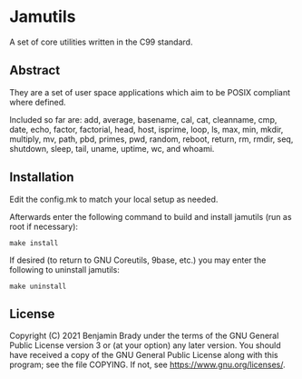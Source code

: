 # Jamutils
A set of core utilities written in the C99 standard.

## Abstract
They are a set of user space applications which aim to be POSIX compliant where
defined.

Included so far are: add, average, basename, cal, cat, cleanname, cmp, date,
echo, factor, factorial, head, host, isprime, loop, ls, max, min, mkdir,
multiply, mv, path, pbd, primes, pwd, random, reboot, return, rm, rmdir, seq,
shutdown, sleep, tail, uname, uptime, wc, and whoami.

## Installation
Edit the config.mk to match your local setup as needed.

Afterwards enter the following command to build and install jamutils (run as
root if necessary):

	make install

If desired (to return to GNU Coreutils, 9base, etc.) you may enter the
following to uninstall jamutils:

	make uninstall

## License
Copyright (C) 2021 Benjamin Brady under the terms of the GNU General Public
License version 3 or (at your option) any later version. You should have
received a copy of the GNU General Public License along with this program; see
the file COPYING. If not, see <https://www.gnu.org/licenses/>.
